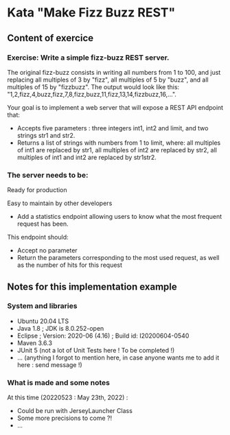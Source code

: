 # Kata "Make Fizz Buzz REST"

## Content of exercice

### Exercise: Write a simple fizz-buzz REST server. 

The original fizz-buzz consists in writing all numbers from 1 to 100, and just replacing all multiples of 3 by "fizz", all multiples of 5 by "buzz", and all multiples of 15 by "fizzbuzz". The output would look like this: "1,2,fizz,4,buzz,fizz,7,8,fizz,buzz,11,fizz,13,14,fizzbuzz,16,...".

Your goal is to implement a web server that will expose a REST API endpoint that: 
  * Accepts five parameters : three integers int1, int2 and limit, and two strings str1 and str2.
  * Returns a list of strings with numbers from 1 to limit, where: all multiples of int1 are replaced by str1, all multiples of int2 are replaced by str2, all multiples of int1 and int2 are replaced by str1str2.

### The server needs to be:

Ready for production

Easy to maintain by other developers
  * Add a statistics endpoint allowing users to know what the most frequent request has been. 

This endpoint should:
  * Accept no parameter
  * Return the parameters corresponding to the most used request, as well as the number of hits for this request

## Notes for this implementation example

### System and libraries

  * Ubuntu 20.04 LTS
  * Java 1.8 ; JDK is 8.0.252-open
  * Eclipse ; Version: 2020-06 (4.16) ; Build id: I20200604-0540
  * Maven 3.6.3
  * JUnit 5 (not a lot of Unit Tests here ! To be completed !)
  * ... (anything I forgot to mention here, in case anyone wants me to add it here : send message !)

### What is made and some notes

At this time (20220523 : May 23th, 2022) : 
  * Could be run with JerseyLauncher Class
  * Some more precisions to come ?!
  * ... 

